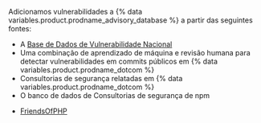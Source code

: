 Adicionamos vulnerabilidades a {% data variables.product.prodname_advisory_database %} a partir das seguintes fontes:
- A [Base de Dados de Vulnerabilidade Nacional](https://nvd.nist.gov/)
- Uma combinação de aprendizado de máquina e revisão humana para detectar vulnerabilidades em commits públicos em {% data variables.product.prodname_dotcom %}
- Consultorias de segurança relatadas em {% data variables.product.prodname_dotcom %}
- O banco de dados de </a> Consultorias de segurança de npm
</li> 
  
  - [FriendsOfPHP](https://github.com/FriendsOfPHP/security-advisories)</ul>
